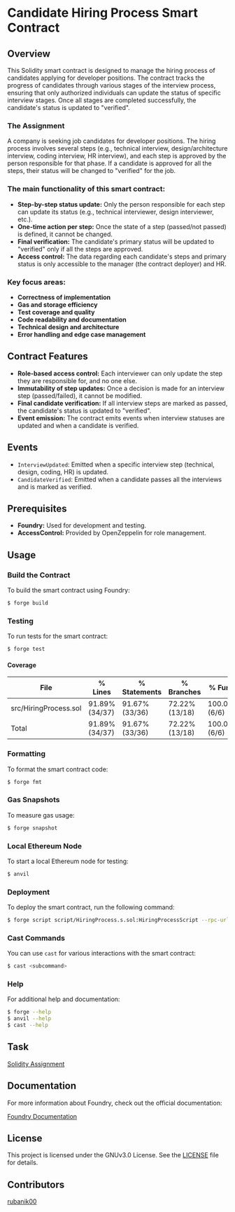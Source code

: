 # Candidate Hiring Process Smart Contract

## Overview

This Solidity smart contract is designed to manage the hiring process of candidates applying for developer positions. The contract tracks the progress of candidates through various stages of the interview process, ensuring that only authorized individuals can update the status of specific interview stages. Once all stages are completed successfully, the candidate's status is updated to "verified".

### The Assignment

A company is seeking job candidates for developer positions. The hiring process involves several steps (e.g., technical interview, design/architecture interview, coding interview, HR interview), and each step is approved by the person responsible for that phase. If a candidate is approved for all the steps, their status will be changed to "verified" for the job.

### The main functionality of this smart contract:

- **Step-by-step status update:** Only the person responsible for each step can update its status (e.g., technical interviewer, design interviewer, etc.).
- **One-time action per step:** Once the state of a step (passed/not passed) is defined, it cannot be changed.
- **Final verification:** The candidate's primary status will be updated to "verified" only if all the steps are approved.
- **Access control:** The data regarding each candidate's steps and primary status is only accessible to the manager (the contract deployer) and HR.

### Key focus areas:

- **Correctness of implementation**
- **Gas and storage efficiency**
- **Test coverage and quality**
- **Code readability and documentation**
- **Technical design and architecture**
- **Error handling and edge case management**

## Contract Features

- **Role-based access control:** Each interviewer can only update the step they are responsible for, and no one else.
- **Immutability of step updates:** Once a decision is made for an interview step (passed/failed), it cannot be modified.
- **Final candidate verification:** If all interview steps are marked as passed, the candidate's status is updated to "verified".
- **Event emission:** The contract emits events when interview statuses are updated and when a candidate is verified.

## Events

- `InterviewUpdated`: Emitted when a specific interview step (technical, design, coding, HR) is updated.
- `CandidateVerified`: Emitted when a candidate passes all the interviews and is marked as verified.

## Prerequisites

- **Foundry:** Used for development and testing.
- **AccessControl:** Provided by OpenZeppelin for role management.

## Usage

### Build the Contract

To build the smart contract using Foundry:

```bash
$ forge build
```

### Testing

To run tests for the smart contract:

```bash
$ forge test
```

#### Coverage

| File                  | % Lines        | % Statements   | % Branches     | % Funcs       |
| --------------------- | -------------- | -------------- | -------------- | ------------- |
| src/HiringProcess.sol | 91.89% (34/37) | 91.67% (33/36) | 72.22% (13/18) | 100.00% (6/6) |
| Total                 | 91.89% (34/37) | 91.67% (33/36) | 72.22% (13/18) | 100.00% (6/6) |

### Formatting

To format the smart contract code:

```bash
$ forge fmt
```

### Gas Snapshots

To measure gas usage:

```bash
$ forge snapshot
```

### Local Ethereum Node

To start a local Ethereum node for testing:

```bash
$ anvil
```

### Deployment

To deploy the smart contract, run the following command:

```bash
$ forge script script/HiringProcess.s.sol:HiringProcessScript --rpc-url <your_rpc_url> --private-key <your_private_key>
```

### Cast Commands

You can use `cast` for various interactions with the smart contract:

```bash
$ cast <subcommand>
```

### Help

For additional help and documentation:

```bash
$ forge --help
$ anvil --help
$ cast --help
```

## Task

[Solidity Assignment](Solidity_Assignment.pdf)

## Documentation

For more information about Foundry, check out the official documentation:

[Foundry Documentation](https://book.getfoundry.sh/)

## License

This project is licensed under the GNUv3.0 License. See the [LICENSE](LICENSE) file for details.

## Contributors

[rubanik00](https://github.com/rubanik00)
